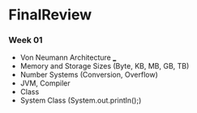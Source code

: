 # FinalReview
### Week 01
* Von Neumann Architecture [_ ](https://github.com/gaoliyao/FinalReview/wiki/Von-Neumann-Architecture)
* Memory and Storage Sizes (Byte, KB, MB, GB, TB)
* Number Systems (Conversion, Overflow)
* JVM, Compiler
* Class
* System Class (System.out.println();)
